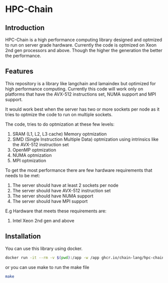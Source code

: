 # HPC-Chain

## Introduction
HPC-Chain is a high performance computing library designed and optmized to run on server grade hardware. Currently the code is optmized on Xeon 2nd gen processors and above. Though the higher the generation the better the performance.

## Features
This repository is a library like langchain and lamaindex but optimized for high performance computing. Currently this code will work only on platforms that have the AVX-512 instructions set, NUMA support and MPI support.

It would work best when the server has two or more sockets per node as it tries to optmize the code to run on multiple sockets.

The code, tries to do optmization at these few levels:
1. SRAM (L1, L2, L3 cache) Memory optmization
2. SIMD (Single Instruction Multiple Data) optmization using intrinsics like the AVX-512 instruction set
3. OpenMP optmization
4. NUMA optmization
4. MPI optmization

To get the most performance there are few hardware requirements that needs to be met:
1. The server should have at least 2 sockets per node
2. The server should have AVX-512 instruction set
3. The server should have NUMA support
4. The server should have MPI support

E.g Hardware that meets these requirements are:
1. Intel Xeon 2nd gen and above

## Installation
You can use this library using docker.

```bash
docker run -it --rm -v $(pwd):/app -w /app ghcr.io/chain-lang/hpc-chain:latest
```
or you can use make to run the make file
    
```bash
make
```
